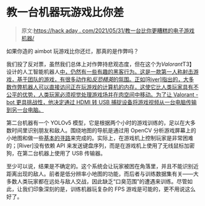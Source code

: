 # 教一台机器玩游戏比你差

> 原文:[https://hack aday . com/2021/05/31/教一台比你更糟糕的电子游戏机器/](https://hackaday.com/2021/05/31/teaching-a-machine-to-be-worse-at-a-video-game-than-you-are/)

如果你造的 aimbot 玩游戏比你还烂，那真的是作弊吗？

我们投了反对票，虽然我们总体上对作弊持悲观态度，但在这个为*Valorant*T3】设计的人工智能机器人[中，仍然有一些有趣的黑客行为。这是一款第一人称射击游戏，基于团队的游戏，有很多动作和*反恐精英*的氛围。正如[River]指出的，大多数作弊机器人可以直接访问正在玩游戏的计算机的内存，这使它比人类玩家具有不公平的优势，人类玩家必须视觉处理游戏场并在肉空间中移动。为了让 Valorant -bot 更具挑战性，他决定通过 HDMI 转 USB 捕捉设备将游戏视频从一台电脑传输到另一台电脑。](https://riveducha.onfabrica.com/valorant-ai-pytorch-opencv-logitech)

第二台机器有一个 YOLOv5 模型，它是根据两个小时的游戏训练的，足以在大多数时间里识别朋友和敌人。围绕地图的导航是通过用 OpenCV 分析游戏屏幕上的小地图和做一些[基本的寻路](https://hackaday.com/2016/04/28/forty-year-old-arcade-game-reveals-secrets-of-robot-path-planning/)来完成的。实际上，在游戏机上控制玩家是非常困难的；[River]没有依赖 API 来发送键盘序列，而是在游戏机上使用了无线鼠标加密狗，在第二台机器上使用了 USB 传输器。

至少可以说，结果是不确定的。这个系统会让玩家被困在角落里，并且不能识别近距离出现的敌人。前者是低分辨率小地图的功能，而后者与训练数据集有关——大多数人类玩家都在远处与敌人交战，因此缺乏“口臭范围”的遭遇来训练。尽管如此，让我们印象深刻的是，训练机器玩复杂的 FPS 游戏是可能的，更不用说这么好了。